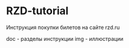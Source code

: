# RZD-tutorial
Инструкция покупки билетов на сайте rzd.ru

doc - разделы инструкции
img - иллюстрации
